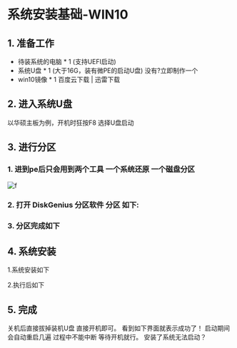 # 系统安装基础-WIN10
## 1. 准备工作
- 待装系统的电脑  * 1 (支持UEFI启动)
- 系统U盘              * 1 (大于16G，装有微PE的启动U盘) 没有?立即制作一个
- win10镜像           * 1 百度云下载 | 迅雷下载
## 2. 进入系统U盘
以华硕主板为例，开机时狂按F8 选择U盘启动
## 3. 进行分区
### 1. 进到pe后只会用到两个工具 一个系统还原 一个磁盘分区
![f](https://cdn.nlark.com/yuque/0/2022/png/22160360/1649692968004-9d740501-bd94-49db-8fe9-101ffa450b42.png?x-oss-process=image%2Fresize%2Cw_1024%2Climit_0)
### 2. 打开 DiskGenius 分区软件 分区 如下:

### 3. 分区完成如下

## 4. 系统安装
1.系统安装如下

2.执行后如下

## 5. 完成
关机后直接拔掉装机U盘 直接开机即可。
看到如下界面就表示成功了！
启动期间会自动重启几遍 过程中不能中断 等待开机就行。
安装了系统无法启动？

